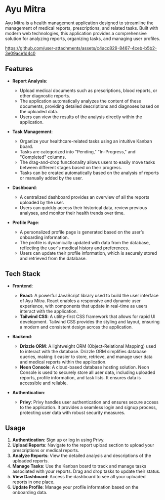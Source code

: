 # Ayu Mitra

Ayu Mitra is a health management application designed to streamline the management of medical reports, prescriptions, and related tasks. Built with modern web technologies, this application provides a comprehensive solution for analyzing reports, organizing tasks, and managing user profiles.


https://github.com/user-attachments/assets/c4acc829-8467-4ceb-b5b2-3e09ace1d4c0


## Features

- **Report Analysis**: 
  - Upload medical documents such as prescriptions, blood reports, or other diagnostic reports.
  - The application automatically analyzes the content of these documents, providing detailed descriptions and diagnoses based on the uploaded data.
  - Users can view the results of the analysis directly within the application.

- **Task Management**:
  - Organize your healthcare-related tasks using an intuitive Kanban board.
  - Tasks are categorized into "Pending," "In-Progress," and "Completed" columns.
  - The drag-and-drop functionality allows users to easily move tasks between different stages based on their progress.
  - Tasks can be created automatically based on the analysis of reports or manually added by the user.

- **Dashboard**:
  - A centralized dashboard provides an overview of all the reports uploaded by the user.
  - Users can quickly access their historical data, review previous analyses, and monitor their health trends over time.

- **Profile Page**:
  - A personalized profile page is generated based on the user’s onboarding information.
  - The profile is dynamically updated with data from the database, reflecting the user's medical history and preferences.
  - Users can update their profile information, which is securely stored and retrieved from the database.

## Tech Stack

- **Frontend**:
  - **React**: A powerful JavaScript library used to build the user interface of Ayu Mitra. React enables a responsive and dynamic user experience, with components that update in real-time as users interact with the application.
  - **Tailwind CSS**: A utility-first CSS framework that allows for rapid UI development. Tailwind CSS provides the styling and layout, ensuring a modern and consistent design across the application.

- **Backend**:
  - **Drizzle ORM**: A lightweight ORM (Object-Relational Mapping) used to interact with the database. Drizzle ORM simplifies database queries, making it easier to store, retrieve, and manage user data and medical reports within the application.
  - **Neon Console**: A cloud-based database hosting solution. Neon Console is used to securely store all user data, including uploaded reports, profile information, and task lists. It ensures data is accessible and reliable.

- **Authentication**:
  - **Privy**: Privy handles user authentication and ensures secure access to the application. It provides a seamless login and signup process, protecting user data with robust security measures.


 

    

## Usage

1. **Authentication**: Sign up or log in using Privy.
2. **Upload Reports**: Navigate to the report upload section to upload your prescriptions or medical reports.
3. **Analyze Reports**: View the detailed analysis and descriptions of the uploaded reports.
4. **Manage Tasks**: Use the Kanban board to track and manage tasks associated with your reports. Drag and drop tasks to update their status.
5. **View Dashboard**: Access the dashboard to see all your uploaded reports in one place.
6. **Update Profile**: Manage your profile information based on the onboarding data.
